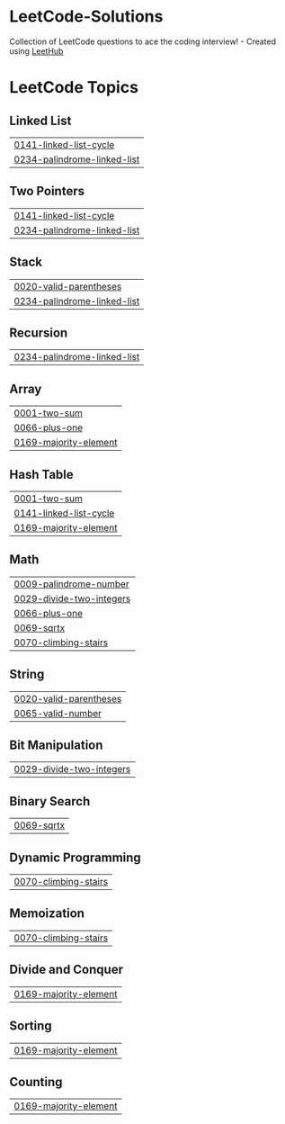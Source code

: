 # LeetCode-Solutions
Collection of LeetCode questions to ace the coding interview! - Created using [LeetHub](https://github.com/QasimWani/LeetHub)

<!---LeetCode Topics Start-->
# LeetCode Topics
## Linked List
|  |
| ------- |
| [0141-linked-list-cycle](https://github.com/sah-aditya/LeetCode-Solutions/tree/master/0141-linked-list-cycle) |
| [0234-palindrome-linked-list](https://github.com/sah-aditya/LeetCode-Solutions/tree/master/0234-palindrome-linked-list) |
## Two Pointers
|  |
| ------- |
| [0141-linked-list-cycle](https://github.com/sah-aditya/LeetCode-Solutions/tree/master/0141-linked-list-cycle) |
| [0234-palindrome-linked-list](https://github.com/sah-aditya/LeetCode-Solutions/tree/master/0234-palindrome-linked-list) |
## Stack
|  |
| ------- |
| [0020-valid-parentheses](https://github.com/sah-aditya/LeetCode-Solutions/tree/master/0020-valid-parentheses) |
| [0234-palindrome-linked-list](https://github.com/sah-aditya/LeetCode-Solutions/tree/master/0234-palindrome-linked-list) |
## Recursion
|  |
| ------- |
| [0234-palindrome-linked-list](https://github.com/sah-aditya/LeetCode-Solutions/tree/master/0234-palindrome-linked-list) |
## Array
|  |
| ------- |
| [0001-two-sum](https://github.com/sah-aditya/LeetCode-Solutions/tree/master/0001-two-sum) |
| [0066-plus-one](https://github.com/sah-aditya/LeetCode-Solutions/tree/master/0066-plus-one) |
| [0169-majority-element](https://github.com/sah-aditya/LeetCode-Solutions/tree/master/0169-majority-element) |
## Hash Table
|  |
| ------- |
| [0001-two-sum](https://github.com/sah-aditya/LeetCode-Solutions/tree/master/0001-two-sum) |
| [0141-linked-list-cycle](https://github.com/sah-aditya/LeetCode-Solutions/tree/master/0141-linked-list-cycle) |
| [0169-majority-element](https://github.com/sah-aditya/LeetCode-Solutions/tree/master/0169-majority-element) |
## Math
|  |
| ------- |
| [0009-palindrome-number](https://github.com/sah-aditya/LeetCode-Solutions/tree/master/0009-palindrome-number) |
| [0029-divide-two-integers](https://github.com/sah-aditya/LeetCode-Solutions/tree/master/0029-divide-two-integers) |
| [0066-plus-one](https://github.com/sah-aditya/LeetCode-Solutions/tree/master/0066-plus-one) |
| [0069-sqrtx](https://github.com/sah-aditya/LeetCode-Solutions/tree/master/0069-sqrtx) |
| [0070-climbing-stairs](https://github.com/sah-aditya/LeetCode-Solutions/tree/master/0070-climbing-stairs) |
## String
|  |
| ------- |
| [0020-valid-parentheses](https://github.com/sah-aditya/LeetCode-Solutions/tree/master/0020-valid-parentheses) |
| [0065-valid-number](https://github.com/sah-aditya/LeetCode-Solutions/tree/master/0065-valid-number) |
## Bit Manipulation
|  |
| ------- |
| [0029-divide-two-integers](https://github.com/sah-aditya/LeetCode-Solutions/tree/master/0029-divide-two-integers) |
## Binary Search
|  |
| ------- |
| [0069-sqrtx](https://github.com/sah-aditya/LeetCode-Solutions/tree/master/0069-sqrtx) |
## Dynamic Programming
|  |
| ------- |
| [0070-climbing-stairs](https://github.com/sah-aditya/LeetCode-Solutions/tree/master/0070-climbing-stairs) |
## Memoization
|  |
| ------- |
| [0070-climbing-stairs](https://github.com/sah-aditya/LeetCode-Solutions/tree/master/0070-climbing-stairs) |
## Divide and Conquer
|  |
| ------- |
| [0169-majority-element](https://github.com/sah-aditya/LeetCode-Solutions/tree/master/0169-majority-element) |
## Sorting
|  |
| ------- |
| [0169-majority-element](https://github.com/sah-aditya/LeetCode-Solutions/tree/master/0169-majority-element) |
## Counting
|  |
| ------- |
| [0169-majority-element](https://github.com/sah-aditya/LeetCode-Solutions/tree/master/0169-majority-element) |
<!---LeetCode Topics End-->